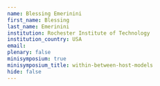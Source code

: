 ```yaml
---
name: Blessing Emerinini
first_name: Blessing
last_name: Emerinini
institution: Rochester Institute of Technology
institution_country: USA
email: 
plenary: false
minisymposium: true
minisymposium_title: within-between-host-models
hide: false
---
```


## 
